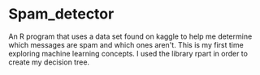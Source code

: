 # Spam_detector
An R program that uses a data set found on kaggle to help me determine which messages are spam and which ones aren't. This is my first time exploring machine learning concepts. I used the library rpart in order to create my decision tree.
